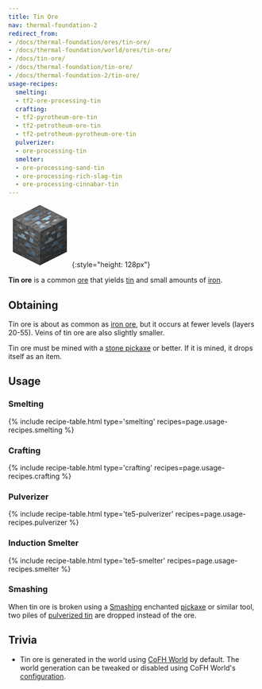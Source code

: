 ```yaml
---
title: Tin Ore
nav: thermal-foundation-2
redirect_from:
- /docs/thermal-foundation/ores/tin-ore/
- /docs/thermal-foundation/world/ores/tin-ore/
- /docs/tin-ore/
- /docs/thermal-foundation/tin-ore/
- /docs/thermal-foundation-2/tin-ore/
usage-recipes:
  smelting:
  - tf2-ore-processing-tin
  crafting:
  - tf2-pyrotheum-ore-tin
  - tf2-petrotheum-ore-tin
  - tf2-petrotheum-pyrotheum-ore-tin
  pulverizer:
  - ore-processing-tin
  smelter:
  - ore-processing-sand-tin
  - ore-processing-rich-slag-tin
  - ore-processing-cinnabar-tin
---
```


![Tin ore](/assets/images/thermal-foundation-2/ore-tin.png){:style="height: 128px"}


**Tin ore** is a common [ore](https://minecraft.gamepedia.com/Ore) that yields
[tin](/docs/1.12/thermal-foundation-2/tin-ingot/) and small amounts of
[iron](https://minecraft.gamepedia.com/Iron_Ingot).


Obtaining
---------

Tin ore is about as common as [iron
ore](https://minecraft.gamepedia.com/Iron_Ore), but it occurs at fewer levels
(layers 20-55). Veins of tin ore are also slightly smaller.

Tin ore must be mined with a [stone
pickaxe](https://minecraft.gamepedia.com/Pickaxe) or better. If it is mined, it
drops itself as an item.


Usage
-----

### Smelting
{% include recipe-table.html type='smelting' recipes=page.usage-recipes.smelting %}

### Crafting
{% include recipe-table.html type='crafting' recipes=page.usage-recipes.crafting %}

### Pulverizer
{% include recipe-table.html type='te5-pulverizer' recipes=page.usage-recipes.pulverizer %}

### Induction Smelter
{% include recipe-table.html type='te5-smelter' recipes=page.usage-recipes.smelter %}

### Smashing
When tin ore is broken using a [Smashing](/docs/1.12/cofh-core-4/smashing/) enchanted
[pickaxe](https://minecraft.gamepedia.com/Pickaxe) or similar tool, two piles of
[pulverized tin](/docs/1.12/thermal-foundation-2/pulverized-tin/) are dropped instead
of the ore.


Trivia
------

* Tin ore is generated in the world using [CoFH World](/docs/1.12/cofh-world/) by
  default. The world generation can be tweaked or disabled using CoFH World's
  [configuration](/docs/1.12/cofh-world/world-generator-configuration/).
